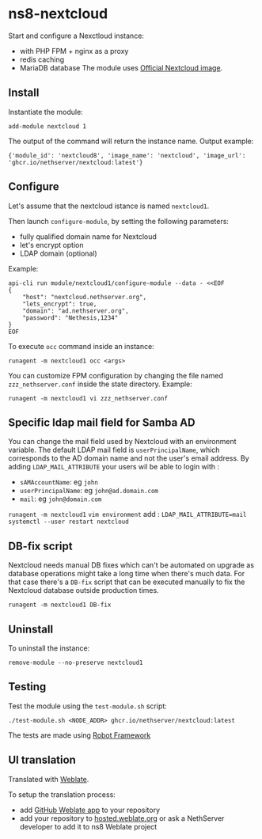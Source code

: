 # ns8-nextcloud

Start and configure a Nexctloud instance:
- with PHP FPM + nginx as a proxy
- redis caching
- MariaDB database
The module uses [Official Nextcloud image](https://hub.docker.com/_/nextcloud).

## Install

Instantiate the module:
```
add-module nextcloud 1
```

The output of the command will return the instance name.
Output example:
```
{'module_id': 'nextcloud8', 'image_name': 'nextcloud', 'image_url': 'ghcr.io/nethserver/nextcloud:latest'}
```

## Configure

Let's assume that the nextcloud istance is named `nextcloud1`.

Then launch `configure-module`, by setting the following parameters:
- fully qualified domain name for Nextcloud
- let's encrypt option
- LDAP domain (optional)

Example:
```
api-cli run module/nextcloud1/configure-module --data - <<EOF
{
    "host": "nextcloud.nethserver.org",
    "lets_encrypt": true,
    "domain": "ad.nethserver.org",
    "password": "Nethesis,1234"
}
EOF
```

To execute `occ` command inside an instance:
```
runagent -m nextcloud1 occ <args>
```

You can customize FPM configuration by changing the file named `zzz_nethserver.conf` inside the state directory.
Example:

```
runagent -m nextcloud1 vi zzz_nethserver.conf
```

## Specific ldap mail field for Samba AD

You can change the mail field used by Nextcloud with an environment variable. The default LDAP mail field is `userPrincipalName`, which corresponds to the AD domain name and not the user's email address.
By adding `LDAP_MAIL_ATTRIBUTE` your users wil be able to login with :
 - `sAMAccountName`: eg `john`
 - `userPrincipalName`: eg `john@ad.domain.com`
 - `mail`: eg `john@domain.com`


`runagent -m nextcloud1`
`vim environment`
add : `LDAP_MAIL_ATTRIBUTE=mail`
`systemctl --user restart nextcloud`

## DB-fix script

Nextcloud needs manual DB fixes which can't be automated on upgrade as database operations might take a long time when there's much data.
For that case there's a `DB-fix` script that can be executed manually to fix the Nextcloud database outside production times.

    runagent -m nextcloud1 DB-fix

## Uninstall

To uninstall the instance:

    remove-module --no-preserve nextcloud1

## Testing

Test the module using the `test-module.sh` script:


    ./test-module.sh <NODE_ADDR> ghcr.io/nethserver/nextcloud:latest

The tests are made using [Robot Framework](https://robotframework.org/)

## UI translation

Translated with [Weblate](https://hosted.weblate.org/projects/ns8/).

To setup the translation process:

- add [GitHub Weblate app](https://docs.weblate.org/en/latest/admin/continuous.html#github-setup) to your repository
- add your repository to [hosted.weblate.org](https://hosted.weblate.org) or ask a NethServer developer to add it to ns8 Weblate project
